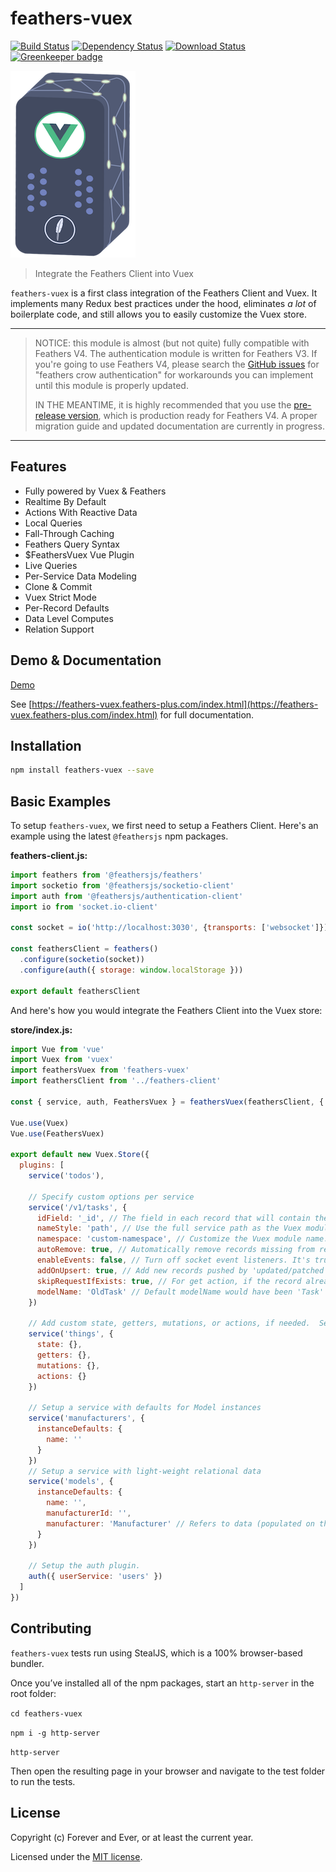 # feathers-vuex

[![Build Status](https://travis-ci.org/feathers-plus/feathers-vuex.png?branch=master)](https://travis-ci.org/feathers-plus/feathers-vuex)
[![Dependency Status](https://img.shields.io/david/feathers-plus/feathers-vuex.svg?style=flat-square)](https://david-dm.org/feathers-plus/feathers-vuex)
[![Download Status](https://img.shields.io/npm/dm/feathers-vuex.svg?style=flat-square)](https://www.npmjs.com/package/feathers-vuex) [![Greenkeeper badge](https://badges.greenkeeper.io/feathersjs-ecosystem/feathers-vuex.svg)](https://greenkeeper.io/)

![feathers-vuex service logo](./service-logo.png)

> Integrate the Feathers Client into Vuex

`feathers-vuex` is a first class integration of the Feathers Client and Vuex.  It implements many Redux best practices under the hood, eliminates *a lot* of boilerplate code, and still allows you to easily customize the Vuex store.


___________________________________

> NOTICE: this module is almost (but not quite) fully compatible with Feathers V4.  The authentication module is written for Feathers V3.  If you're going to use Feathers V4, please search the [GitHub issues](https://github.com/feathers-plus/feathers-vuex/issues) for "feathers crow authentication" for workarounds you can implement until this module is properly updated.
>
> IN THE MEANTIME, it is highly recommended that you use the [pre-release version](https://github.com/feathers-plus/feathers-vuex/pull/216), which is production ready for Feathers V4.  A proper migration guide and updated documentation are currently in progress.

___________________________________



## Features

- Fully powered by Vuex & Feathers
- Realtime By Default
- Actions With Reactive Data
- Local Queries
- Fall-Through Caching
- Feathers Query Syntax
- $FeathersVuex Vue Plugin
- Live Queries
- Per-Service Data Modeling
- Clone & Commit
- Vuex Strict Mode
- Per-Record Defaults
- Data Level Computes
- Relation Support

## Demo & Documentation

[Demo](https://codesandbox.io/s/xk52mqm7o)

See [https://feathers-vuex.feathers-plus.com/index.html](https://feathers-vuex.feathers-plus.com/index.html) for full documentation.

## Installation

```bash
npm install feathers-vuex --save
```

## Basic Examples

To setup `feathers-vuex`, we first need to setup a Feathers Client.  Here's an example using the latest `@feathersjs` npm packages.

**feathers-client.js:**

```js
import feathers from '@feathersjs/feathers'
import socketio from '@feathersjs/socketio-client'
import auth from '@feathersjs/authentication-client'
import io from 'socket.io-client'

const socket = io('http://localhost:3030', {transports: ['websocket']})

const feathersClient = feathers()
  .configure(socketio(socket))
  .configure(auth({ storage: window.localStorage }))

export default feathersClient
```

And here's how you would integrate the Feathers Client into the Vuex store:

**store/index.js:**

```js
import Vue from 'vue'
import Vuex from 'vuex'
import feathersVuex from 'feathers-vuex'
import feathersClient from '../feathers-client'

const { service, auth, FeathersVuex } = feathersVuex(feathersClient, { idField: '_id' })

Vue.use(Vuex)
Vue.use(FeathersVuex)

export default new Vuex.Store({
  plugins: [
    service('todos'),

    // Specify custom options per service
    service('/v1/tasks', {
      idField: '_id', // The field in each record that will contain the id
      nameStyle: 'path', // Use the full service path as the Vuex module name, instead of just the last section
      namespace: 'custom-namespace', // Customize the Vuex module name.  Overrides nameStyle.
      autoRemove: true, // Automatically remove records missing from responses (only use with feathers-rest)
      enableEvents: false, // Turn off socket event listeners. It's true by default
      addOnUpsert: true, // Add new records pushed by 'updated/patched' socketio events into store, instead of discarding them. It's false by default
      skipRequestIfExists: true, // For get action, if the record already exists in store, skip the remote request. It's false by default
      modelName: 'OldTask' // Default modelName would have been 'Task'
    })

    // Add custom state, getters, mutations, or actions, if needed.  See example in another section, below.
    service('things', {
      state: {},
      getters: {},
      mutations: {},
      actions: {}
    })

    // Setup a service with defaults for Model instances
    service('manufacturers', {
      instanceDefaults: {
        name: ''
      }
    })
    // Setup a service with light-weight relational data
    service('models', {
      instanceDefaults: {
        name: '',
        manufacturerId: '',
        manufacturer: 'Manufacturer' // Refers to data (populated on the server) that gets put in the `manufacturers` vuex store.
      }
    })

    // Setup the auth plugin.
    auth({ userService: 'users' })
  ]
})
```

## Contributing

`feathers-vuex` tests run using StealJS, which is a 100% browser-based bundler.

Once you’ve installed all of the npm packages, start an `http-server` in the root folder:

`cd feathers-vuex`

`npm i -g http-server`

`http-server`

Then open the resulting page in your browser and navigate to the test folder to run the tests.

## License

Copyright (c) Forever and Ever, or at least the current year.

Licensed under the [MIT license](https://github.com/feathers-plus/feathers-vuex/blob/master/LICENSE).
